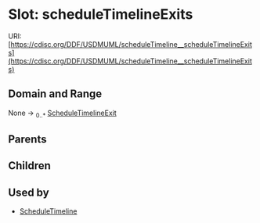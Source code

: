 
# Slot: scheduleTimelineExits




URI: [https://cdisc.org/DDF/USDMUML/scheduleTimeline__scheduleTimelineExits](https://cdisc.org/DDF/USDMUML/scheduleTimeline__scheduleTimelineExits)


## Domain and Range

None &#8594;  <sub>0..\*</sub> [ScheduleTimelineExit](ScheduleTimelineExit.md)

## Parents


## Children


## Used by

 * [ScheduleTimeline](ScheduleTimeline.md)

